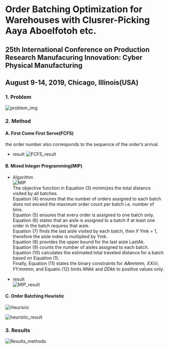 Order Batching Optimization for Warehouses with Clusrer-Picking   
Aaya Aboelfotoh etc.
===================================================================

## 25th International Conference on Production Research Manufacuring Innovation: Cyber Physical Manufacturing
## August 9-14, 2019, Chicago, Illinois(USA)

### 1. Problem
![problem_img](https://github.com/Kookkool/Study/assets/105410621/813ab486-1e95-4e1b-a917-23f2a4825590)       


### 2. Method
#### A. First Come First Serve(FCFS)
the order number also corresponds to the sequence of the order’s arrival.   
- result
![FCFS_result](https://github.com/Kookkool/Study/assets/105410621/2b0c14d0-aa9a-4175-9bdd-47b8d28ea870) 

#### B. Mixed Integer Programming(MIP)
- Algorithm  
![MIP](https://github.com/Kookkool/Study/assets/105410621/54aa3e5f-9a24-496f-b137-0f7ef6584a99)    
The objective function in Equation (3) minimizes the total distance visited by all batches.   
Equation (4) ensures that the number of orders assigned to each batch does not exceed the maximum order count per batch i.e. number of bins.    
Equation (5) ensures that every order is assigned to one batch only. 
Equation (6) states that an aisle is assigned to a batch if at least one order in the batch requires that aisle.    
Equation (7) finds the last aisle visited by each batch,
then if Ymk = 1, therefore the aisle index is multiplied by Ymk.    
Equation (8) provides the upper bound for the last
aisle LastAk.   
Equation (9) counts the number of aisles assigned to each batch.   
Equation (10) calculates the estimated total traveled distance for a batch based on Equation (1).    
Finally, Equation (11) states the binary constraints for
𝐴𝐴𝑚𝑚𝑚𝑚, 𝑋𝑋𝑖𝑖𝑖𝑖, 𝑌𝑌𝑚𝑚𝑚𝑚, and Equatio (12) limits 𝑁𝑁𝑘𝑘 and 𝐷𝐷𝑘𝑘 to positive values only.   

- result   
![MIP_result](https://github.com/Kookkool/Study/assets/105410621/1181caa9-41ea-473f-89be-7a5cc0446f92)    
    

#### C. Order Batching Heuristic   
![Heurisric](https://github.com/Kookkool/Study/assets/105410621/8460cbc2-f59a-4638-bbd9-96e801ed9a0f)       

![heuristic_result](https://github.com/Kookkool/Study/assets/105410621/fbc769bd-1fcd-4c3d-ab0c-8e0cbf1d058e)      

### 3. Results   

![Results_methods](https://github.com/Kookkool/Study/assets/105410621/3e9928ac-7d7e-484d-8fe3-9c686b4c0f0f)    
 